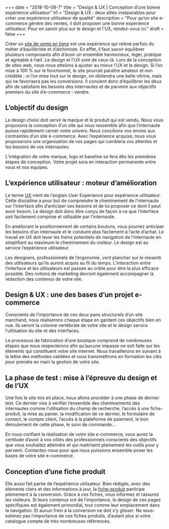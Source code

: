 +++
date = "2018-10-08-7"
title = "Design & UX | Conception d’une bonne expérience utilisateur"
h1 = "Design & UX : deux alliés inséparables pour créer une expérience utilisateur de qualité"
description = "Pour qu’un site e-commerce génère des ventes, il doit proposer une bonne expérience utilisateur. Pour en savoir plus sur le design et l'UX, rendez-vous ici."
draft = false
+++

Créer un [site de vente en ligne](/ecommerce/) est une expérience qui relève parfois du métier d’équilibriste et d’alchimiste. En effet, il faut savoir équilibrer plusieurs composants afin d’avoir un ensemble harmonieux, léger, pratique et agréable à l’œil. Le design et l’UX sont de ceux-là. Lors de la conception de sites web, nous nous attelons à ajuster au mieux l’UX et le design. Si l’on mise à 100 % sur le fonctionnel, le site pourrait paraître amateur et non crédible ; si l’on mise tout sur le design, on obtiendra une belle vitrine, mais qui ne favorisera pas les conversions. Il convient donc d’équilibrer les deux afin de satisfaire les besoins des internautes et de parvenir aux objectifs premiers du site d’e-commerce : vendre.

## L’objectif du design

Le design choisi doit servir la marque et le produit qui est vendu. Nous vous proposons la conception d’un site qui vous ressemble afin que l’internaute puisse rapidement cerner votre univers. Nous concilions vos envies aux contraintes d’un site e-commerce. Avec l’expérience acquise, nous vous proposerons une organisation de vos pages qui comblera vos attentes et les besoins de vos internautes.  

L’intégration de votre marque, logo et baseline se fera dès les premières étapes de conception. Votre projet sera en interaction permanente entre vous et nos équipes.

## L’expérience utilisateur : moteur d’amélioration

Le terme [UX](/ecommerce/design-ux/optimisation/) vient de l’anglais User Experience pour expérience utilisateur. Cette discipline a pour but de comprendre le cheminement de l’internaute sur l’interface afin d’anticiper ses besoins et de lui proposer ce dont il peut avoir besoin. Le design doit donc être conçu de façon à ce que l’interface soit facilement comprise et utilisable par l’internaute. 

En améliorant le positionnement de certains boutons, vous pourrez anticiper les besoins d’un internaute et le conduire plus facilement à l’acte d’achat. Le travail en UX doit lever les freins potentiels de navigation de l’internaute en simplifiant au maximum le cheminement du visiteur. Le design est au service l’expérience utilisateur. 

Les designers, professionnels de l’ergonomie, vont plancher sur le ressenti des utilisateurs qu’ils auront acquis au fil du temps. L’interaction entre l’interface et les utilisateurs est passée au crible pour être la plus efficace possible. Des notions de marketing devront également accompagner la rédaction des contenus de votre site.

## Design & UX : une des bases d’un projet e-commerce

Conscients de l’importance de ces deux pans structurels d’un site marchand, nous réaliserons chaque étape en gardant ces objectifs bien en vue. Ils seront la colonne vertébrale de votre site et le design servira l’utilisation du site et des interfaces. 

Le processus de fabrication d’une boutique comprend de nombreuses étapes que nous respecterons afin qu’aucune impasse ne soit faite sur les éléments qui constituent votre site internet. Nous travaillerons en suivant à la lettre des méthodes validées et vous transmettrons en formation les clés pour prendre en main la gestion de votre site.

## La phase de test : mise à l’épreuve du design et de l’UX

Une fois le site mis en place, nous allons procéder à une phase de dernier test. Ce dernier vise à vérifier l’ensemble des cheminements des internautes comme l’utilisation du champ de recherche, l’accès à une fiche-produit, la mise au panier, la modification de ce dernier, le formulaire de contact, le compte client, l’accès à la plateforme de paiement, le bon déroulement de cette phase, le suivi de commande… 

En nous confiant la réalisation de votre site e-commerce, vous aurez la certitude d’avoir à vos côtés des professionnels conscients des objectifs que vous souhaitez atteindre et qui maitrisent pleinement les outils pour y parvenir. Contactez-nous pour que nous puissions ensemble poser les bases de votre site e-commerce. 

## Conception d’une fiche produit

Elle aussi fait partie de l’expérience utilisateur. Bien rédigée, avec des éléments clairs et des informations à jour, la [fiche-produit](/ecommerce/design-ux/fiche-produit/) participe pleinement à la conversion. Grâce à ces fiches, vous informez et rassurez les visiteurs. Si leurs contenus ont de l’importance, le design de ces pages spécifiques est également primordial, tout comme leur emplacement dans la navigation. Et aucun frein à la conversion ne doit s’y glisser. Ne sous-estimez pas l’importance de ces fiches produits, d’autant plus si votre catalogue compte de très nombreuses références.